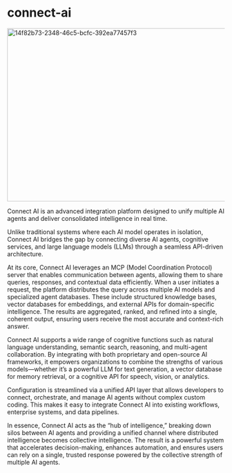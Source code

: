 # connect-ai

<img width="1536" height="400" alt="14f82b73-2348-46c5-bcfc-392ea77457f3" src="https://github.com/user-attachments/assets/5366f89c-f5db-4f5a-ab68-9294e91499fd" />


Connect AI is an advanced integration platform designed to unify multiple AI agents and deliver consolidated intelligence in real time.

Unlike traditional systems where each AI model operates in isolation, Connect AI bridges the gap by connecting diverse AI agents, cognitive services, and large language models (LLMs) through a seamless API-driven architecture.

At its core, Connect AI leverages an MCP (Model Coordination Protocol) server that enables communication between agents, allowing them to share queries, responses, and contextual data efficiently. 
When a user initiates a request, the platform distributes the query across multiple AI models and specialized agent databases. 
These include structured knowledge bases, vector databases for embeddings, and external APIs for domain-specific intelligence. 
The results are aggregated, ranked, and refined into a single, coherent output, ensuring users receive the most accurate and context-rich answer.

Connect AI supports a wide range of cognitive functions such as natural language understanding, semantic search, reasoning, and multi-agent collaboration. 
By integrating with both proprietary and open-source AI frameworks, it empowers organizations to combine the strengths of various models—whether it’s a powerful LLM for text generation, a vector database for memory retrieval, or a cognitive API for speech, vision, or analytics.

Configuration is streamlined via a unified API layer that allows developers to connect, orchestrate, and manage AI agents without complex custom coding. 
This makes it easy to integrate Connect AI into existing workflows, enterprise systems, and data pipelines.

In essence, Connect AI acts as the “hub of intelligence,” breaking down silos between AI agents and providing a unified channel where distributed intelligence becomes collective intelligence. 
The result is a powerful system that accelerates decision-making, enhances automation, and ensures users can rely on a single, trusted response powered by the collective strength of multiple AI agents.
